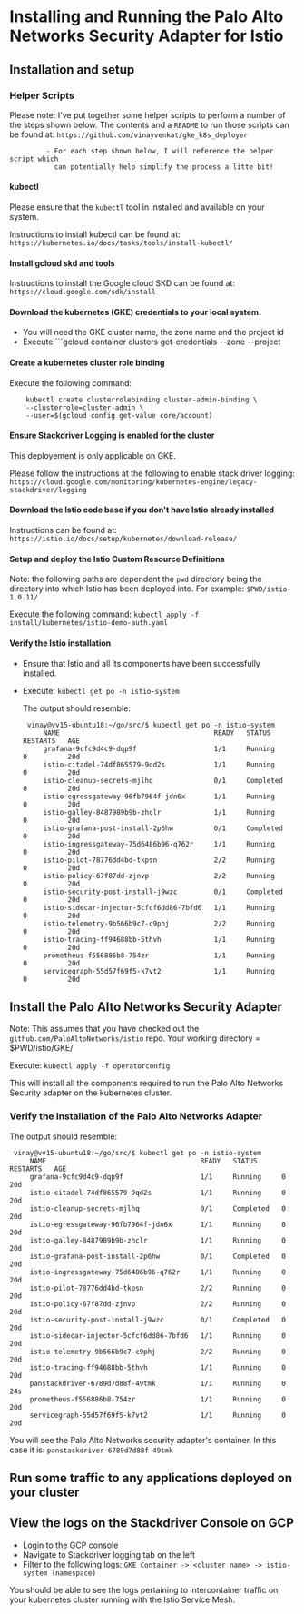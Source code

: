# Installing and Running the Palo Alto Networks Security Adapter for Istio 

## Installation and setup 

### Helper Scripts

Please note: I've put together some helper scripts to perform a number of the steps shown below. 
             The contents and a `README` to run those scripts can be found at: 
			 ``` https://github.com/vinayvenkat/gke_k8s_deployer ```

			 - For each step shown below, I will reference the helper script which 
 			   can potentially help simplify the process a litte bit! 


#### kubectl 

Please ensure that the `kubectl` tool in installed and available on your system. 

Instructions to install kubectl can be found at: ```https://kubernetes.io/docs/tasks/tools/install-kubectl/```

#### Install gcloud skd and tools 

Instructions to install the Google cloud SKD can be found at: ```https://cloud.google.com/sdk/install```


#### Download the kubernetes (GKE) credentials to your local system. 

 - You will need the GKE cluster name, the zone name and the project id 
 - Execute ```gcloud container clusters get-credentials <cluster name> --zone <zone name> --project <project name>

#### Create a kubernetes cluster role binding 

Execute the following command:

```
	kubectl create clusterrolebinding cluster-admin-binding \
    --clusterrole=cluster-admin \
    --user=$(gcloud config get-value core/account)
```

#### Ensure Stackdriver Logging is enabled for the cluster

This deployement is only applicable on GKE. 

Please follow the instructions at the following to enable stack driver logging:
```https://cloud.google.com/monitoring/kubernetes-engine/legacy-stackdriver/logging```

#### Download the Istio code base if you don't have Istio already installed 

Instructions can be found at: ```https://istio.io/docs/setup/kubernetes/download-release/```

#### Setup and deploy the Istio Custom Resource Definitions 

   Note: the following paths are dependent the `pwd` directory being the directory 
         into which Istio has been deployed into. 
		 For example: ```$PWD/istio-1.0.11/```

   Execute the following command: 
   ``` kubectl apply -f install/kubernetes/istio-demo-auth.yaml ```


#### Verify the Istio installation 

 - Ensure that Istio and all its components have been successfully installed. 
 - Execute: ```kubectl get po -n istio-system```

   The output should resemble: 
   ```
	vinay@vv15-ubuntu18:~/go/src/$ kubectl get po -n istio-system
		NAME                                      READY   STATUS      RESTARTS   AGE
		grafana-9cfc9d4c9-dqp9f                   1/1     Running     0          20d
		istio-citadel-74df865579-9qd2s            1/1     Running     0          20d
		istio-cleanup-secrets-mjlhq               0/1     Completed   0          20d
		istio-egressgateway-96fb7964f-jdn6x       1/1     Running     0          20d
		istio-galley-8487989b9b-zhclr             1/1     Running     0          20d
		istio-grafana-post-install-2p6hw          0/1     Completed   0          20d
		istio-ingressgateway-75d6486b96-q762r     1/1     Running     0          20d
		istio-pilot-78776dd4bd-tkpsn              2/2     Running     0          20d
		istio-policy-67f87dd-zjnvp                2/2     Running     0          20d
		istio-security-post-install-j9wzc         0/1     Completed   0          20d
		istio-sidecar-injector-5cfcf6dd86-7bfd6   1/1     Running     0          20d
		istio-telemetry-9b566b9c7-c9phj           2/2     Running     0          20d
		istio-tracing-ff94688bb-5thvh             1/1     Running     0          20d
		prometheus-f556886b8-754zr                1/1     Running     0          20d
		servicegraph-55d57f69f5-k7vt2             1/1     Running     0          20d
   ```

## Install the Palo Alto Networks Security Adapter

Note: This assumes that you have checked out the `github.com/PaloAltoNetworks/istio` 
      repo.
      Your working directory = $PWD/istio/GKE/

Execute: ```kubectl apply -f operatorconfig```

This will install all the components required to run the Palo Alto Networks 
Security adapter on the kubernetes cluster. 

### Verify the installation of the Palo Alto Networks Adapter 


   The output should resemble: 
   ``` 
	vinay@vv15-ubuntu18:~/go/src/$ kubectl get po -n istio-system
		NAME                                      READY   STATUS      RESTARTS   AGE
		grafana-9cfc9d4c9-dqp9f                   1/1     Running     0          20d
		istio-citadel-74df865579-9qd2s            1/1     Running     0          20d
		istio-cleanup-secrets-mjlhq               0/1     Completed   0          20d
		istio-egressgateway-96fb7964f-jdn6x       1/1     Running     0          20d
		istio-galley-8487989b9b-zhclr             1/1     Running     0          20d
		istio-grafana-post-install-2p6hw          0/1     Completed   0          20d
		istio-ingressgateway-75d6486b96-q762r     1/1     Running     0          20d
		istio-pilot-78776dd4bd-tkpsn              2/2     Running     0          20d
		istio-policy-67f87dd-zjnvp                2/2     Running     0          20d
		istio-security-post-install-j9wzc         0/1     Completed   0          20d
		istio-sidecar-injector-5cfcf6dd86-7bfd6   1/1     Running     0          20d
		istio-telemetry-9b566b9c7-c9phj           2/2     Running     0          20d
		istio-tracing-ff94688bb-5thvh             1/1     Running     0          20d
		panstackdriver-6789d7d88f-49tmk           1/1     Running     0          24s
		prometheus-f556886b8-754zr                1/1     Running     0          20d
		servicegraph-55d57f69f5-k7vt2             1/1     Running     0          20d
``` 

You will see the Palo Alto Networks security adapter's container. In this case it is: 
`panstackdriver-6789d7d88f-49tmk`


## Run some traffic to any applications deployed on your cluster


## View the logs on the Stackdriver Console on GCP

- Login to the GCP console
- Navigate to Stackdriver logging tab on the left 
- Filter to the following logs: `GKE Container -> <cluster name> -> istio-system (namespace)` 

You should be able to see the logs pertaining to intercontainer traffic on your kubernetes cluster
running with the Istio Service Mesh.  


